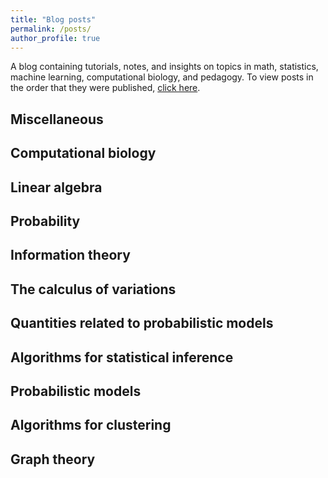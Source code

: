 ```yaml
---
title: "Blog posts"
permalink: /posts/
author_profile: true
---
```


A blog containing tutorials, notes, and insights on topics in math, statistics, machine learning, computational biology, and pedagogy.  To view posts in the order that they were published, [click here](https://mbernste.github.io/year-archive/).

## Miscellaneous

## Computational biology


## Linear algebra


## Probability


## Information theory


## The calculus of variations


## Quantities related to probabilistic models

## Algorithms for statistical inference

## Probabilistic models


## Algorithms for clustering

## Graph theory







